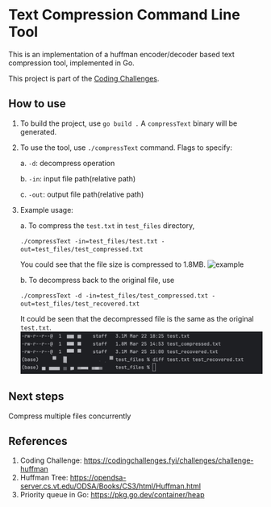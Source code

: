 # Text Compression Command Line Tool
This is an implementation of a huffman encoder/decoder based text compression tool, implemented in Go.

This project is part of the [Coding Challenges](https://codingchallenges.fyi/challenges/challenge-huffman).

## How to use
1. To build the project, use `go build .`
    A `compressText` binary will be generated.
2. To use the tool, use `./compressText` command.
    Flags to specify:

    a. `-d`: decompress operation

    b. `-in`: input file path(relative path)

    c. `-out`: output file path(relative path)
3. Example usage:

    a. To compress the `test.txt` in `test_files` directory,
    ```
   ./compressText -in=test_files/test.txt -out=test_files/test_compressed.txt
   ```
   You could see that the file size is compressed to 1.8MB.
   ![example](https://github.com/OkabeRintarouBeta/TextCompressionTool/blob/main/imgs/example-size.jpg?raw=true)    

    b. To decompress back to the original file, use
    ```
    ./compressText -d -in=test_files/test_compressed.txt -out=test_files/test_recovered.txt
   ```
   
    It could be seen that the decompressed file is the same as the original `test.txt`.
   ![example-2](https://github.com/OkabeRintarouBeta/TextCompressionTool/blob/main/imgs/example-size-2.jpg?raw=true)
## Next steps
Compress multiple files concurrently

## References
1. Coding Challenge: https://codingchallenges.fyi/challenges/challenge-huffman
2. Huffman Tree: https://opendsa-server.cs.vt.edu/ODSA/Books/CS3/html/Huffman.html
3. Priority queue in Go: https://pkg.go.dev/container/heap